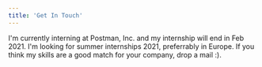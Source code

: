 ```yaml
---
title: 'Get In Touch'
---
```


I'm currently interning at Postman, Inc. and my internship will end in Feb 2021. I'm looking for summer internships 2021, preferrably in Europe. If you think my skills are a good match for your company, drop a mail :).
